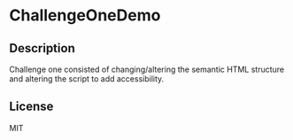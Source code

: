 # ChallengeOneDemo

## Description
Challenge one consisted of changing/altering the semantic HTML structure and altering the script to add accessibility. 

## License
MIT